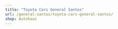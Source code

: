 ```yaml
---
title: "Toyota Cars General Santos"
url: /general-santos/toyota-cars-general-santos/
shop: Autohaus
---
```


